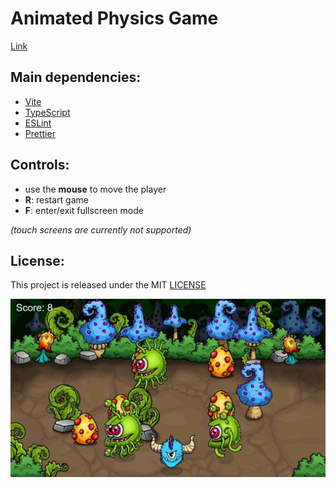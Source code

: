# Animated Physics Game

[Link](https://animated-physics-game.vercel.app/ 'Click to enter')

## Main dependencies:

- [Vite](https://v2.vitejs.dev/ 'Vite')
- [TypeScript](https://www.typescriptlang.org/ 'TypeScript')
- [ESLint](https://eslint.org/ 'ESLint')
- [Prettier](https://prettier.io/ 'Prettier')

## Controls:

- use the **mouse** to move the player
- **R**: restart game
- **F**: enter/exit fullscreen mode

_(touch screens are currently not supported)_

## License:

This project is released under the MIT [LICENSE](/LICENSE 'License')

![Animated Physics Game screenshot](/screenshot.jpg 'Animated Physics Game screenshot')
